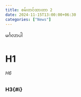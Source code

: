 ```yaml
---
title: စမ်းတင်ထားတာ 2
date: 2024-11-15T13:00:00+06:30
categories: ["News"]
---
```

မင်္ဂလာပါ
# H1
###### H6
### H3{#i}